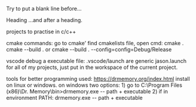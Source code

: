 Try to put a blank line before...

Heading
...and after a heading.

projects to practise in c/c++

cmake commands:
go to cmake' find cmakelists file, open cmd:
cmake .
cmake --build . or cmake --build . --config=config=Debug/Release

vscode debug a executable file:
.vscode/launch are generic jason.launch for all of my projects, just put in the workspace of the current project.

tools for better programming used:
https://drmemory.org/index.html install on linux or windows.
on windows two options: 1) go to C:\Program Files (x86)\Dr. Memory\bin>drmemory.exe -- path + executable
                        2) if in environment PATH: drmemory.exe -- path + executable
